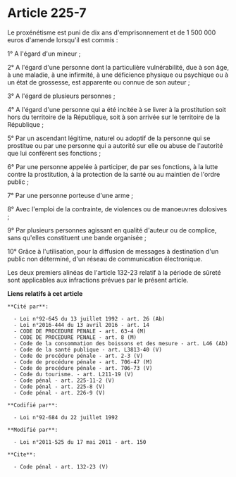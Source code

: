 # Article 225-7

Le proxénétisme est puni de dix ans d'emprisonnement et de 1 500 000 euros d'amende lorsqu'il est commis : 

1° A l'égard d'un mineur ; 

2° A l'égard d'une personne dont la particulière vulnérabilité, due à son âge, à une maladie, à une infirmité, à une
déficience physique ou psychique ou à un état de grossesse, est apparente ou connue de son auteur ; 

3° A l'égard de plusieurs personnes ; 

4° A l'égard d'une personne qui a été incitée à se livrer à la prostitution soit hors du territoire de la République, soit à
son arrivée sur le territoire de la République ; 

5° Par un ascendant légitime, naturel ou adoptif de la personne qui se prostitue ou par une personne qui a autorité sur elle
ou abuse de l'autorité que lui confèrent ses fonctions ; 

6° Par une personne appelée à participer, de par ses fonctions, à la lutte contre la prostitution, à la protection de la
santé ou au maintien de l'ordre public ; 

7° Par une personne porteuse d'une arme ; 

8° Avec l'emploi de la contrainte, de violences ou de manoeuvres dolosives ; 

9° Par plusieurs personnes agissant en qualité d'auteur ou de complice, sans qu'elles constituent une bande organisée ; 

10° Grâce à l'utilisation, pour la diffusion de messages à destination d'un public non déterminé, d'un réseau de
communication électronique. 

Les deux premiers alinéas de l'article 132-23 relatif à la période de sûreté sont applicables aux infractions prévues par le
présent article.

**Liens relatifs à cet article**

	**Cité par**:

	  - Loi n°92-645 du 13 juillet 1992 - art. 26 (Ab)
	  - Loi n°2016-444 du 13 avril 2016 - art. 14
	  - CODE DE PROCEDURE PENALE - art. 63-4 (M)
	  - CODE DE PROCEDURE PENALE - art. 8 (M)
	  - Code de la consommation des boissons et des mesure - art. L46 (Ab)
	  - Code de la santé publique - art. L3813-40 (V)
	  - Code de procédure pénale - art. 2-3 (V)
	  - Code de procédure pénale - art. 706-47 (M)
	  - Code de procédure pénale - art. 706-73 (V)
	  - Code du tourisme. - art. L211-19 (V)
	  - Code pénal - art. 225-11-2 (V)
	  - Code pénal - art. 225-8 (V)
	  - Code pénal - art. 226-9 (V)

	**Codifié par**:

	  - Loi n°92-684 du 22 juillet 1992

	**Modifié par**:

	  - Loi n°2011-525 du 17 mai 2011 - art. 150

	**Cite**:

	  - Code pénal - art. 132-23 (V)
